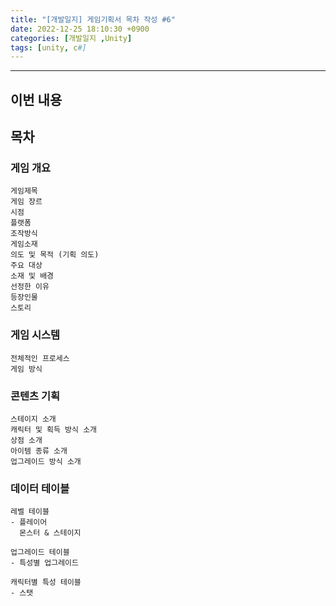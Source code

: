 ```yaml
---
title: "[개발일지] 게임기획서 목차 작성 #6"
date: 2022-12-25 18:10:30 +0900
categories: [개발일지 ,Unity]
tags: [unity, c#]
---
```


<hr>

## 이번 내용



## 목차

### 게임 개요
    게임제목
    게임 장르
    시점
    플랫폼
    조작방식
    게임소재
    의도 및 목적 (기획 의도)
    주요 대상
    소재 및 배경
    선정한 이유
    등장인물
    스토리

### 게임 시스템

    전체적인 프로세스
    게임 방식
    
### 콘텐츠 기획

    스테이지 소개
    캐릭터 및 획득 방식 소개
    상점 소개
    아이템 종류 소개
    업그레이드 방식 소개

### 데이터 테이블

    레벨 테이블
    - 플레이어
      몬스터 & 스테이지

    업그레이드 테이블
    - 특성별 업그레이드

    캐릭터별 특성 테이블
    - 스탯

